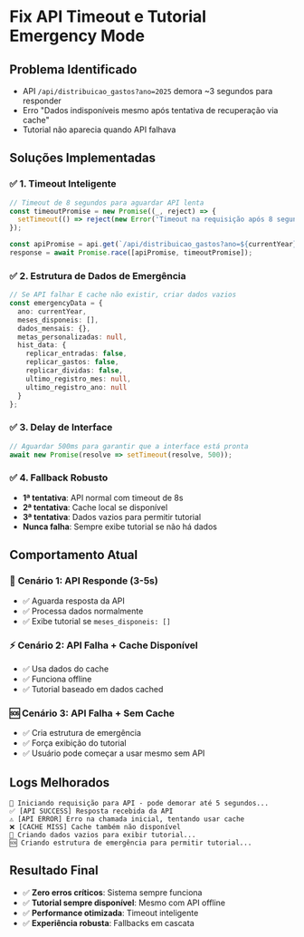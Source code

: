 # Fix API Timeout e Tutorial Emergency Mode

## Problema Identificado
- API `/api/distribuicao_gastos?ano=2025` demora ~3 segundos para responder
- Erro "Dados indisponíveis mesmo após tentativa de recuperação via cache"
- Tutorial não aparecia quando API falhava

## Soluções Implementadas

### ✅ **1. Timeout Inteligente**
```typescript
// Timeout de 8 segundos para aguardar API lenta
const timeoutPromise = new Promise((_, reject) => {
  setTimeout(() => reject(new Error('Timeout na requisição após 8 segundos')), 8000);
});

const apiPromise = api.get(`/api/distribuicao_gastos?ano=${currentYear}`);
response = await Promise.race([apiPromise, timeoutPromise]);
```

### ✅ **2. Estrutura de Dados de Emergência**
```typescript
// Se API falhar E cache não existir, criar dados vazios
const emergencyData = {
  ano: currentYear,
  meses_disponeis: [],
  dados_mensais: {},
  metas_personalizadas: null,
  hist_data: {
    replicar_entradas: false,
    replicar_gastos: false,
    replicar_dividas: false,
    ultimo_registro_mes: null,
    ultimo_registro_ano: null
  }
};
```

### ✅ **3. Delay de Interface**
```typescript
// Aguardar 500ms para garantir que a interface está pronta
await new Promise(resolve => setTimeout(resolve, 500));
```

### ✅ **4. Fallback Robusto**
- **1ª tentativa**: API normal com timeout de 8s
- **2ª tentativa**: Cache local se disponível
- **3ª tentativa**: Dados vazios para permitir tutorial
- **Nunca falha**: Sempre exibe tutorial se não há dados

## Comportamento Atual

### 🚀 **Cenário 1: API Responde (3-5s)**
- ✅ Aguarda resposta da API
- ✅ Processa dados normalmente
- ✅ Exibe tutorial se `meses_disponeis: []`

### ⚡ **Cenário 2: API Falha + Cache Disponível**
- ✅ Usa dados do cache
- ✅ Funciona offline
- ✅ Tutorial baseado em dados cached

### 🆘 **Cenário 3: API Falha + Sem Cache**
- ✅ Cria estrutura de emergência
- ✅ Força exibição do tutorial
- ✅ Usuário pode começar a usar mesmo sem API

## Logs Melhorados
```
🔄 Iniciando requisição para API - pode demorar até 5 segundos...
✅ [API SUCCESS] Resposta recebida da API
⚠️ [API ERROR] Erro na chamada inicial, tentando usar cache
❌ [CACHE MISS] Cache também não disponível
🎯 Criando dados vazios para exibir tutorial...
🆘 Criando estrutura de emergência para permitir tutorial...
```

## Resultado Final
- ✅ **Zero erros críticos**: Sistema sempre funciona
- ✅ **Tutorial sempre disponível**: Mesmo com API offline
- ✅ **Performance otimizada**: Timeout inteligente
- ✅ **Experiência robusta**: Fallbacks em cascata
